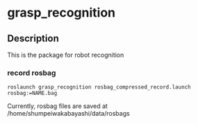 # grasp_recognition

## Description
This is the package for robot recognition

### record rosbag
```
roslaunch grasp_recognition rosbag_compressed_record.launch rosbag:=NAME.bag
```
Currently, rosbag files are saved at /home/shumpeiwakabayashi/data/rosbags
